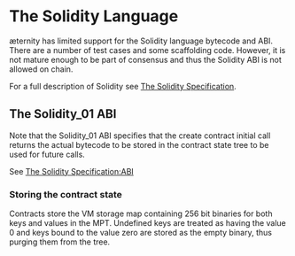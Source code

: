 # The Solidity Language

æternity has limited support for the Solidity language bytecode and ABI. There
are a number of test cases and some scaffolding code. However, it is not mature
enough to be part of consensus and thus the Solidity ABI is not allowed on
chain.

For a full description of Solidity see [The Solidity Specification](https://solidity.readthedocs.io).


## The Solidity_01 ABI

Note that the Solidity_01 ABI specifies that the create contract initial call
returns the actual bytecode to be stored in the contract state tree to be used
for future calls.

See [The Solidity Specification:ABI](https://solidity.readthedocs.io/en/develop/abi-spec.html)

### Storing the contract state

Contracts store the VM storage map containing 256 bit binaries for both keys
and values in the MPT. Undefined keys are treated as having the value 0 and
keys bound to the value zero are stored as the empty binary, thus purging them
from the tree.
